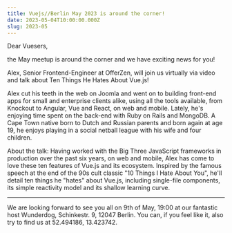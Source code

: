 ```yaml
---
title: Vuejs//Berlin May 2023 is around the corner!
date: 2023-05-04T10:00:00.000Z
slug: 2023-05
---
```


Dear Vuesers,

the May meetup is around the corner and we have exciting news for you!

Alex, Senior Frontend-Engineer at OfferZen, will join us virtually via video and talk about Ten Things He Hates About Vue.js!

Alex cut his teeth in the web on Joomla and went on to building front-end apps for small and enterprise clients alike, using all the tools available, from Knockout to Angular, Vue and React, on web and mobile. Lately, he's enjoying time spent on the back-end with Ruby on Rails and MongoDB. A Cape Town native born to Dutch and Russian parents and born again at age 19, he enjoys playing in a social netball league with his wife and four children.

About the talk: Having worked with the Big Three JavaScript frameworks in production over the past six years, on web and mobile, Alex has come to love these ten features of Vue.js and its ecosystem. Inspired by the famous speech at the end of the 90s cult classic "10 Things I Hate About You", he'll detail ten things he "hates" about Vue.js, including single-file components, its simple reactivity model and its shallow learning curve.

---

We are looking forward to see you all on 9th of May, 19:00 at our fantastic host Wunderdog, Schinkestr. 9, 12047 Berlin. You can, if you feel like it, also try to find us at 52.494186, 13.423742.
